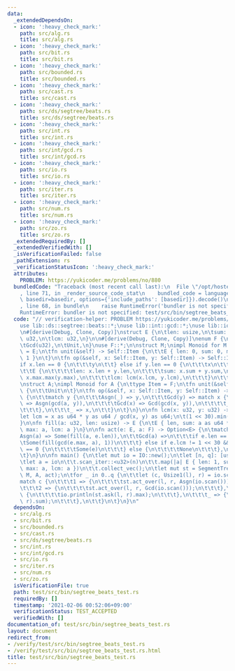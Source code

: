 ```yaml
---
data:
  _extendedDependsOn:
  - icon: ':heavy_check_mark:'
    path: src/alg.rs
    title: src/alg.rs
  - icon: ':heavy_check_mark:'
    path: src/bit.rs
    title: src/bit.rs
  - icon: ':heavy_check_mark:'
    path: src/bounded.rs
    title: src/bounded.rs
  - icon: ':heavy_check_mark:'
    path: src/cast.rs
    title: src/cast.rs
  - icon: ':heavy_check_mark:'
    path: src/ds/segtree/beats.rs
    title: src/ds/segtree/beats.rs
  - icon: ':heavy_check_mark:'
    path: src/int.rs
    title: src/int.rs
  - icon: ':heavy_check_mark:'
    path: src/int/gcd.rs
    title: src/int/gcd.rs
  - icon: ':heavy_check_mark:'
    path: src/io.rs
    title: src/io.rs
  - icon: ':heavy_check_mark:'
    path: src/iter.rs
    title: src/iter.rs
  - icon: ':heavy_check_mark:'
    path: src/num.rs
    title: src/num.rs
  - icon: ':heavy_check_mark:'
    path: src/zo.rs
    title: src/zo.rs
  _extendedRequiredBy: []
  _extendedVerifiedWith: []
  _isVerificationFailed: false
  _pathExtension: rs
  _verificationStatusIcon: ':heavy_check_mark:'
  attributes:
    PROBLEM: https://yukicoder.me/problems/no/880
  bundledCode: "Traceback (most recent call last):\n  File \"/opt/hostedtoolcache/Python/3.9.1/x64/lib/python3.9/site-packages/onlinejudge_verify/documentation/build.py\"\
    , line 71, in _render_source_code_stat\n    bundled_code = language.bundle(stat.path,\
    \ basedir=basedir, options={'include_paths': [basedir]}).decode()\n  File \"/opt/hostedtoolcache/Python/3.9.1/x64/lib/python3.9/site-packages/onlinejudge_verify/languages/user_defined.py\"\
    , line 68, in bundle\n    raise RuntimeError('bundler is not specified: {}'.format(path.as_posix()))\n\
    RuntimeError: bundler is not specified: test/src/bin/segtree_beats_test.rs\n"
  code: "// verification-helper: PROBLEM https://yukicoder.me/problems/no/880\n\n\
    use lib::ds::segtree::beats::*;\nuse lib::int::gcd::*;\nuse lib::io::*;\nuse lib::iter::Itertools;\n\
    \n#[derive(Debug, Clone, Copy)]\nstruct E {\n\tlen: usize,\n\tsum: u64,\n\tmax:\
    \ u32,\n\tlcm: u32,\n}\n\n#[derive(Debug, Clone, Copy)]\nenum F {\n\tAsgn(u32),\n\
    \tGcd(u32),\n\tUnit,\n}\nuse F::*;\n\nstruct M;\nimpl Monoid for M {\n\ttype Item\
    \ = E;\n\tfn unit(&self) -> Self::Item {\n\t\tE { len: 0, sum: 0, max: 0, lcm:\
    \ 1 }\n\t}\n\tfn op(&self, x: Self::Item, y: Self::Item) -> Self::Item {\n\t\t\
    if x.len == 0 {\n\t\t\ty\n\t\t} else if y.len == 0 {\n\t\t\tx\n\t\t} else {\n\t\
    \t\tE {\n\t\t\t\tlen: x.len + y.len,\n\t\t\t\tsum: x.sum + y.sum,\n\t\t\t\tmax:\
    \ x.max.max(y.max),\n\t\t\t\tlcm: lcm(x.lcm, y.lcm),\n\t\t\t}\n\t\t}\n\t}\n}\n\
    \nstruct A;\nimpl Monoid for A {\n\ttype Item = F;\n\tfn unit(&self) -> Self::Item\
    \ {\n\t\tUnit\n\t}\n\tfn op(&self, x: Self::Item, y: Self::Item) -> Self::Item\
    \ {\n\t\tmatch y {\n\t\t\tAsgn(_) => y,\n\t\t\tGcd(y) => match x {\n\t\t\t\tAsgn(a)\
    \ => Asgn(gcd(a, y)),\n\t\t\t\tGcd(x) => Gcd(gcd(x, y)),\n\t\t\t\t_ => Gcd(y),\n\
    \t\t\t},\n\t\t\t_ => x,\n\t\t}\n\t}\n}\n\nfn lcm(x: u32, y: u32) -> u32 {\n\t\
    let lcm = x as u64 * y as u64 / gcd(x, y) as u64;\n\t(1 << 30).min(lcm) as u32\n\
    }\n\nfn fill(a: u32, len: usize) -> E {\n\tE { len, sum: a as u64 * len as u64,\
    \ max: a, lcm: a }\n}\n\nfn act(e: E, a: F) -> Option<E> {\n\tmatch a {\n\t\t\
    Asgn(a) => Some(fill(a, e.len)),\n\t\tGcd(a) =>\n\t\t\tif e.len == 1 {\n\t\t\t\
    \tSome(fill(gcd(e.max, a), 1))\n\t\t\t} else if e.lcm != 1 << 30 && a % e.lcm\
    \ == 0 {\n\t\t\t\tSome(e)\n\t\t\t} else {\n\t\t\t\tNone\n\t\t\t},\n\t\t_ => Some(e),\n\
    \t}\n}\n\nfn main() {\n\tlet mut io = IO::new();\n\tlet [n, q]: [usize; 2] = io.scan();\n\
    \tlet a = io\n\t\t.scan_iter::<u32>(n)\n\t\t.map(|a| E { len: 1, sum: a as u64,\
    \ max: a, lcm: a })\n\t\t.collect_vec();\n\tlet mut st = SegmentTreeBeats::from_slice(&a,\
    \ M, A, act);\n\tfor _ in 0..q {\n\t\tlet (c, Usize1(l), r) = io.scan();\n\t\t\
    match c {\n\t\t\t1 => {\n\t\t\t\tst.act_over(l, r, Asgn(io.scan()));\n\t\t\t},\n\
    \t\t\t2 => {\n\t\t\t\tst.act_over(l, r, Gcd(io.scan()));\n\t\t\t},\n\t\t\t3 =>\
    \ {\n\t\t\t\tio.println(st.ask(l, r).max);\n\t\t\t},\n\t\t\t_ => {\n\t\t\t\tio.println(st.ask(l,\
    \ r).sum);\n\t\t\t},\n\t\t}\n\t}\n}\n"
  dependsOn:
  - src/alg.rs
  - src/bit.rs
  - src/bounded.rs
  - src/cast.rs
  - src/ds/segtree/beats.rs
  - src/int.rs
  - src/int/gcd.rs
  - src/io.rs
  - src/iter.rs
  - src/num.rs
  - src/zo.rs
  isVerificationFile: true
  path: test/src/bin/segtree_beats_test.rs
  requiredBy: []
  timestamp: '2021-02-06 00:52:06+09:00'
  verificationStatus: TEST_ACCEPTED
  verifiedWith: []
documentation_of: test/src/bin/segtree_beats_test.rs
layout: document
redirect_from:
- /verify/test/src/bin/segtree_beats_test.rs
- /verify/test/src/bin/segtree_beats_test.rs.html
title: test/src/bin/segtree_beats_test.rs
---
```

